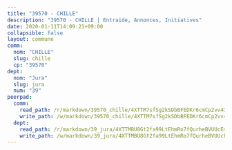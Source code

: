 ```yaml
---
title: "39570 - CHILLE"
description: "39570 - CHILLE | Entraide, Annonces, Initiatives"
date: 2020-01-11T14:09:21+09:00
collapsible: false
layout: commune
comm:
  nom: "CHILLE"
  slug: chille
  cp: "39570"
dept:
  nom: "Jura"
  slug: jura
  num: "39"
peerpad:
  comm:
    read_path: /r/markdown/39570_chille/4XTTM7sfSg2kSDbBFEDKr6cmCp2vv43CnMCVK7d1TxsU4wd9p
    write_path: /w/markdown/39570_chille/4XTTM7sfSg2kSDbBFEDKr6cmCp2vv43CnMCVK7d1TxsU4wd9p-K3TgUHYCo7kFuMUAcyvXh4WMMhNrszLq25VZq146HqPCtePNRiztxFVMmwMchLB1tgGxDu2fSsiHz424RW9E8RywdBcmwLDSojVWnCooaKFpsL54AkrazjkkExAfEyiTzsk9bLn2
  dept:
    read_path: /r/markdown/39_jura/4XTTMBU8Gt2fa99LtEhmRo7fQurheBVUUcEmcUcrj82YN8mg7
    write_path: /w/markdown/39_jura/4XTTMBU8Gt2fa99LtEhmRo7fQurheBVUUcEmcUcrj82YN8mg7-K3TgTcNZmu4vnNMaCfgcL8UVTLrMMzc995tkrcbQnJrz2QJUTFFzY77q7ECMK21XeFnonjpMWqFzgVngXjdq8HzYe3HRbuYXbvX8ofWBv48UvWuvbrbp8aQGQQcfezWASxj7orH1
---
```


